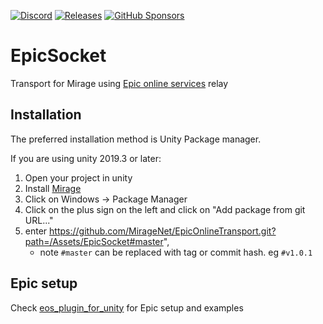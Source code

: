[![Discord](https://img.shields.io/discord/809535064551456888.svg)](https://discordapp.com/invite/DTBPBYvexy)
[![Releases](https://img.shields.io/github/release/MirageNet/EpicSocket.svg?include_prereleases&sort=semver)](https://github.com/MirageNet/EpicSocket/releases/latest)
[![GitHub Sponsors](https://img.shields.io/github/sponsors/James-Frowen)](https://github.com/sponsors/James-Frowen)

# EpicSocket

Transport for Mirage using [Epic online services](https://dev.epicgames.com/en-US/services) relay

## Installation
The preferred installation method is Unity Package manager.

If you are using unity 2019.3 or later: 

1) Open your project in unity
2) Install [Mirage](https://github.com/MirageNet/Mirage)
3) Click on Windows -> Package Manager
4) Click on the plus sign on the left and click on "Add package from git URL..."
5) enter https://github.com/MirageNet/EpicOnlineTransport.git?path=/Assets/EpicSocket#master",
    - note `#master` can be replaced with tag or commit hash. eg `#v1.0.1`


## Epic setup

Check [eos_plugin_for_unity](https://github.com/PlayEveryWare/eos_plugin_for_unity) for Epic setup and examples